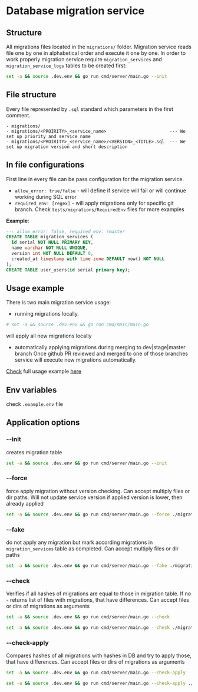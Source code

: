 # Database migration service


## Structure
All migrations files located in the `migrations/` folder.
Migration service reads file one by one in alphabetical order and execute it one by one.
In order to work properly migration service require `migration_services` and `migration_service_logs` tables to be created first:
```sh
set -a && source .dev.env && go run cmd/server/main.go --init
```


## File structure
Every file represented by `.sql` standard which parameters in the first comment.
```
- migrations/
- migrations/<PROIRITY>_<service_name>                        --- We set up priority and service name 
- migrations/<PROIRITY>_<service_name>/<VERSION>_<TITLE>.sql  --- We set up migration version and short description
```

## In file configurations
First line in every file can be pass configuration for the migration service.
- `allow_error: true/false` - will define if service will fail or will continue working during SQL error
- `required_env: [regex]` - will apply migrations only for specific git branch. Check `tests/migrations/RequiredEnv` files for more examples

__Example__:
```sql
--- allow_error: false, required_env: !master 
CREATE TABLE migration_services (
  id serial NOT NULL PRIMARY KEY,
  name varchar NOT NULL UNIQUE,
  version int NOT NULL DEFAULT 0,
  created_at timestamp with time zone DEFAULT now() NOT NULL
);
CREATE TABLE user_users(id serial primary key);
```

## Usage example
There is two main migration service usage:
- running migrations locally.
```bash
# set -a && source .dev.env && go run cmd/main/main.go
```
will apply all new migrations locally
- automatically applying migrations during merging to dev|stage|master branch
Once github PR reviewed and merged to one of those branches service will execute new migrations automatically.

[Check](example/) full usage example [here](example/)


## Env variables
check `.example.env` file 

## Application options

### --init
creates migration table
```sh 
set -a && source .dev.env && go run cmd/server/main.go --init
```

### --force
force apply migration without version checking. Can accept multiply files or dir paths. Will not update service version if applied version is lower, then already applied
```sh 
set -a && source .dev.env && go run cmd/server/main.go --force ./migrations/01_user_user ./migrations/02_email_emails/02_add_id.sql
```

### --fake
do not apply any migration but mark according migrations in `migration_services` table as completed. Can accept multiply files or dir paths
```sh 
set -a && source .dev.env && go run cmd/server/main.go --fake ./migrations/01_user_user ./migrations/02_email_emails/02_add_id.sql
```

### --check
Verifies if all hashes of migrations are equal to those in migration table. If no - returns list of files with migrations, that have differences. Can accept files or dirs of migrations as arguments
```sh 
set -a && source .dev.env && go run cmd/server/main.go --check
```

```sh 
set -a && source .dev.env && go run cmd/server/main.go --check ./migrations/01_user_user ./migrations/02_email_emails/02_add_id.sql
```

### --check-apply
Compares hashes of all migrations with hashes in DB and try to apply those, that have differences. Can accept files or dirs of migrations as arguments
```sh 
set -a && source .dev.env && go run cmd/server/main.go --check-apply
```

```sh 
set -a && source .dev.env && go run cmd/server/main.go --check-apply ./migrations/01_user_user ./migrations/02_email_emails/02_add_id.sql
```

